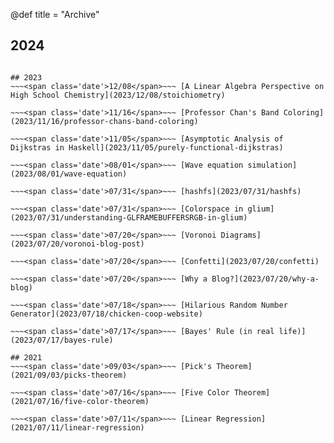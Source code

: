 @def title = "Archive"

## 2024
~~~<span class='date'>01/05</span>~~~ [A Rigorous (and Not-So-Rigorous) Look at JAX's Autograd](2024/01/05/autograd)

## 2023
~~~<span class='date'>12/08</span>~~~ [A Linear Algebra Perspective on High School Chemistry](2023/12/08/stoichiometry)

~~~<span class='date'>11/16</span>~~~ [Professor Chan's Band Coloring](2023/11/16/professor-chans-band-coloring)

~~~<span class='date'>11/05</span>~~~ [Asymptotic Analysis of Dijkstras in Haskell](2023/11/05/purely-functional-dijkstras)

~~~<span class='date'>08/01</span>~~~ [Wave equation simulation](2023/08/01/wave-equation)

~~~<span class='date'>07/31</span>~~~ [hashfs](2023/07/31/hashfs)

~~~<span class='date'>07/31</span>~~~ [Colorspace in glium](2023/07/31/understanding-GLFRAMEBUFFERSRGB-in-glium)

~~~<span class='date'>07/20</span>~~~ [Voronoi Diagrams](2023/07/20/voronoi-blog-post)

~~~<span class='date'>07/20</span>~~~ [Confetti](2023/07/20/confetti)

~~~<span class='date'>07/20</span>~~~ [Why a Blog?](2023/07/20/why-a-blog)

~~~<span class='date'>07/18</span>~~~ [Hilarious Random Number Generator](2023/07/18/chicken-coop-website)

~~~<span class='date'>07/17</span>~~~ [Bayes' Rule (in real life)](2023/07/17/bayes-rule)

## 2021
~~~<span class='date'>09/03</span>~~~ [Pick's Theorem](2021/09/03/picks-theorem)

~~~<span class='date'>07/16</span>~~~ [Five Color Theorem](2021/07/16/five-color-theorem)

~~~<span class='date'>07/11</span>~~~ [Linear Regression](2021/07/11/linear-regression)


